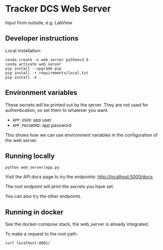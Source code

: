 # Tracker DCS Web Server 

Input from outside, e.g. LabView

## Developer instructions

Local installation: 

```
conda create -n web_server python=3.9
conda activate web_server
pip install --upgrade pip
pip install -r requirements/local.txt
pip install -e .  
```

## Environment variables 

These secrets will be printed out by the server. 
They are not used for authentication, so set them to whatever you want. 

* `APP_USER`: app user
* `APP_PASSWORD`: app password

This shows how we can use environment variables in the configuration 
of the web server. 

## Running locally

```
python web_server/app.py
```

Visit the API docs page to try the endpoints:
[http://localhost:5000/docs](http://localhost:5000/docs)

The root endpoint will print the secrets you have set. 

You can also try the other endpoints. 

## Running in docker

See the docker-compose stack, the web_server is already integrated. 

To make a request to the root path: 

```commandline
curl localhost:8001/
```





